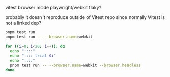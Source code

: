 vitest browser mode playwright/webkit flaky?

probably it doesn't reproduce outside of Vitest repo since normally Vitest is not a linked dep?

```sh
pnpm test run
pnpm test run -- --browser.name=webkit

for ((i=0; i<20; i++)); do
  echo "::::"
  echo ":::: trial $i"
  echo "::::"
  pnpm test run -- --browser.name=webkit --browser.headless
done
```
